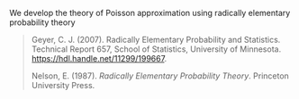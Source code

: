 We develop the theory of Poisson approximation using radically elementary
probability theory

> Geyer, C. J. (2007). 
> Radically Elementary Probability and Statistics. 
> Technical Report 657, School of Statistics, University of Minnesota.  
> https://hdl.handle.net/11299/199667. 
>
> Nelson, E. (1987). 
> *Radically Elementary Probability Theory*. 
> Princeton University Press.

